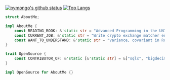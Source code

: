 [![pymongo's github status](https://github-readme-stats.vercel.app/api?username=pymongo&theme=radical&show_icons=true)](https://github.com/anuraghazra/github-readme-stats) [![Top Langs](https://github-readme-stats.vercel.app/api/top-langs/?username=pymongo&theme=radical&layout=compact&langs_count=6)](https://github.com/anuraghazra/github-readme-stats)

```rust
struct AboutMe;

impl AboutMe {
    const READING_BOOK: &'static str = "Advanced Programming in the UNIX Environment";
    const CURRENT_JOB: &'static str = "Write crypto exchange matcher engine by Rust";
    const WANT_TO_UNDERSTAND: &'static str = "variance, covariant in Rust";
}

trait OpenSource {
    const CONTRIBUTOR_OF: &'static [&'static str] = &["sqlx", "bigdecimal-rs", "actix"];
}

impl OpenSource for AboutMe {}
```

<!--
[wakatime](https://wakatime.com/@rust)
https://github-readme-stats.vercel.app/api?username=pymongo&show_icons=true&icon_color=CE1D2D&text_color=718096&bg_color=ffffff&hide_title=true
-->
